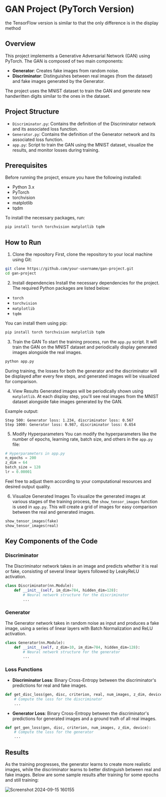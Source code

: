 # GAN Project (PyTorch Version)
the TensorFlow version is similar to that the only difference is in the display method 

## Overview
This project implements a Generative Adversarial Network (GAN) using PyTorch. The GAN is composed of two main components:
- **Generator**: Creates fake images from random noise.
- **Discriminator**: Distinguishes between real images (from the dataset) and fake images generated by the Generator.

The project uses the MNIST dataset to train the GAN and generate new handwritten digits similar to the ones in the dataset.

## Project Structure
- `Discriminator.py`: Contains the definition of the Discriminator network and its associated loss function.
- `Generator.py`: Contains the definition of the Generator network and its associated loss function.
- `app.py`: Script to train the GAN using the MNIST dataset, visualize the results, and monitor losses during training.

## Prerequisites
Before running the project, ensure you have the following installed:
- Python 3.x
- PyTorch
- torchvision
- matplotlib
- tqdm

To install the necessary packages, run:
```bash
pip install torch torchvision matplotlib tqdm
```

## How to Run

1. Clone the repository
First, clone the repository to your local machine using Git:

```bash
git clone https://github.com/your-username/gan-project.git
cd gan-project
```

2. Install dependencies
Install the necessary dependencies for the project. The required Python packages are listed below:
* `torch`
* `torchvision`
* `matplotlib`
* `tqdm`

You can install them using pip:

```bash
pip install torch torchvision matplotlib tqdm
```

3. Train the GAN
To start the training process, run the `app.py` script. It will train the GAN on the MNIST dataset and periodically display generated images alongside the real images.

```bash
python app.py
```

During training, the losses for both the generator and the discriminator will be displayed after every few steps, and generated images will be visualized for comparison.

4. View Results
Generated images will be periodically shown using `matplotlib`. At each display step, you'll see real images from the MNIST dataset alongside fake images generated by the GAN.

Example output:

```plaintext
Step 500: Generator loss: 1.234, discriminator loss: 0.567
Step 1000: Generator loss: 0.987, discriminator loss: 0.654
```

5. Modify Hyperparameters
You can modify the hyperparameters like the number of epochs, learning rate, batch size, and others in the `app.py` file:

```python
# Hyperparameters in app.py
n_epochs = 200
z_dim = 64
batch_size = 128
lr = 0.00001
```

Feel free to adjust them according to your computational resources and desired output quality.

6. Visualize Generated Images
To visualize the generated images at various stages of the training process, the `show_tensor_images` function is used in `app.py`. This will create a grid of images for easy comparison between the real and generated images.

```python
show_tensor_images(fake)
show_tensor_images(real)
```

## Key Components of the Code

### Discriminator
The Discriminator network takes in an image and predicts whether it is real or fake, consisting of several linear layers followed by LeakyReLU activation.

```python
class Discriminator(nn.Module):
    def __init__(self, im_dim=784, hidden_dim=128):
        # Neural network structure for the discriminator
        ...
```

### Generator
The Generator network takes in random noise as input and produces a fake image, using a series of linear layers with Batch Normalization and ReLU activation.

```python
class Generator(nn.Module):
    def __init__(self, z_dim=10, im_dim=784, hidden_dim=128):
        # Neural network structure for the generator
        ...
```

### Loss Functions
* **Discriminator Loss**: Binary Cross-Entropy between the discriminator's predictions for real and fake images.

```python
def get_disc_loss(gen, disc, criterion, real, num_images, z_dim, device):
    # Compute the loss for the discriminator
    ...
```

* **Generator Loss**: Binary Cross-Entropy between the discriminator's predictions for generated images and a ground truth of all real images.

```python
def get_gen_loss(gen, disc, criterion, num_images, z_dim, device):
    # Compute the loss for the generator
    ...
```

## Results
As the training progresses, the generator learns to create more realistic images, while the discriminator learns to better distinguish between real and fake images. Below are some sample results after training for some epochs and still training:

![Screenshot 2024-09-15 160155](https://github.com/user-attachments/assets/8c6412bd-68ec-47e4-b68c-f7a5753bb406)
